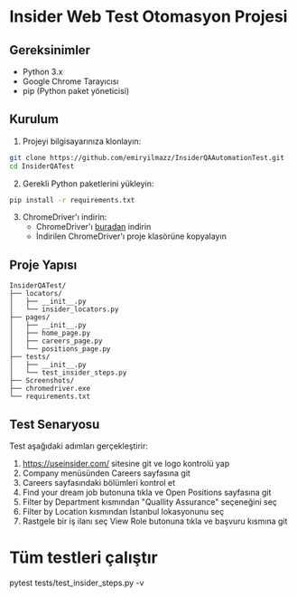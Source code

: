 # Insider Web Test Otomasyon Projesi

## Gereksinimler

- Python 3.x
- Google Chrome Tarayıcısı
- pip (Python paket yöneticisi)

## Kurulum

1. Projeyi bilgisayarınıza klonlayın:
```bash
git clone https://github.com/emiryilmazz/InsiderQAAutomationTest.git
cd InsiderQATest
```

2. Gerekli Python paketlerini yükleyin:
```bash
pip install -r requirements.txt
```

3. ChromeDriver'ı indirin:
   - ChromeDriver'ı [buradan](https://chromedriver.chromium.org/downloads) indirin
   - İndirilen ChromeDriver'ı proje klasörüne kopyalayın

## Proje Yapısı

```
InsiderQATest/
├── locators/
│   ├── __init__.py
│   └── insider_locators.py
├── pages/
│   ├── __init__.py
│   ├── home_page.py
│   ├── careers_page.py
│   └── positions_page.py
├── tests/
│   ├── __init__.py
│   └── test_insider_steps.py
├── Screenshots/
├── chromedriver.exe
└── requirements.txt
```

## Test Senaryosu

Test aşağıdaki adımları gerçekleştirir:

1. https://useinsider.com/ sitesine git ve logo kontrolü yap
2. Company menüsünden Careers sayfasına git
3. Careers sayfasındaki bölümleri kontrol et
4. Find your dream job butonuna tıkla ve Open Positions sayfasına git
5. Filter by Department kısmından "Quallity Assurance" seçeneğini seç
6. Filter by Location kısmından İstanbul lokasyonunu seç
7. Rastgele bir iş ilanı seç View Role butonuna tıkla ve başvuru kısmına git

# Tüm testleri çalıştır
pytest tests/test_insider_steps.py -v
